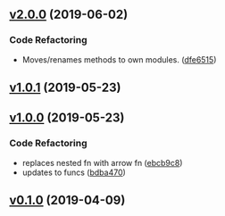 <a name="v2.0.0"></a>
## [v2.0.0](https://github.com/alexseitsinger/react-nested-routes/compare/v1.0.1...v2.0.0) (2019-06-02)

### Code Refactoring
- Moves/renames methods to own modules. ([dfe6515](https://github.com/alexseitsinger/react-nested-routes/commit/dfe651518d0f27c4ce8f237b5f7e981906eac6ac))


<a name="v1.0.1"></a>
## [v1.0.1](https://github.com/alexseitsinger/react-nested-routes/compare/v1.0.0...v1.0.1) (2019-05-23)


<a name="v1.0.0"></a>
## [v1.0.0](https://github.com/alexseitsinger/react-nested-routes/compare/v0.1.0...v1.0.0) (2019-05-23)

### Code Refactoring
- replaces nested fn with arrow fn ([ebcb9c8](https://github.com/alexseitsinger/react-nested-routes/commit/ebcb9c89984c60e2d201ec4edd7a5737f2c267e0))
- updates to funcs ([bdba470](https://github.com/alexseitsinger/react-nested-routes/commit/bdba4705aceabf2d8339feffc8d33cbaad177cfd))


<a name="v0.1.0"></a>
## [v0.1.0](https://github.com/alexseitsinger/react-nested-routes/compare/cf5977e2c4dd070dbd2925b0c55a0fd218a16848...v0.1.0) (2019-04-09)


